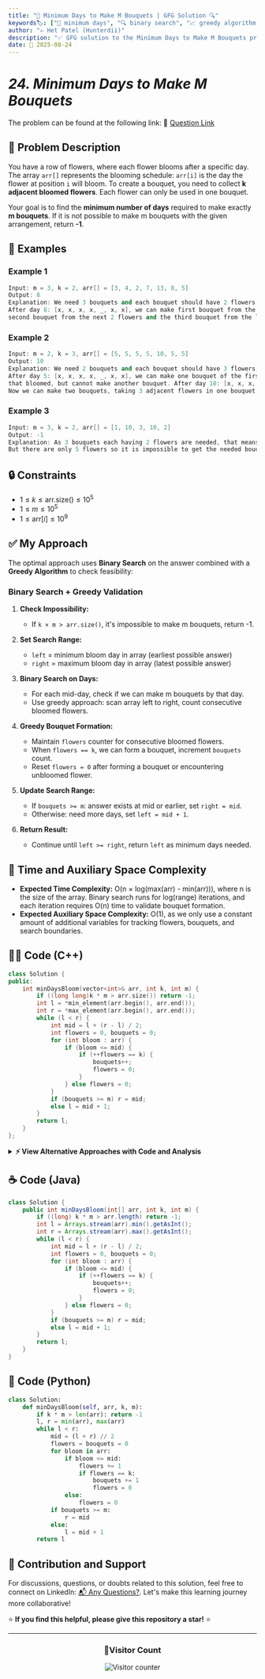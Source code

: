 ```yaml
---
title: "🌸 Minimum Days to Make M Bouquets | GFG Solution 🔍"
keywords🏷️: ["🌸 minimum days", "🔍 binary search", "📈 greedy algorithm", "🌺 bouquets", "📘 GFG", "🏁 competitive programming", "📚 DSA"]
author: "✍️ Het Patel (Hunterdii)"
description: "✅ GFG solution to the Minimum Days to Make M Bouquets problem: find minimum days required to create m bouquets using binary search optimization technique. 🚀"
date: 📅 2025-08-24
---
```


# *24. Minimum Days to Make M Bouquets*

The problem can be found at the following link: 🔗 [Question Link](https://www.geeksforgeeks.org/problems/minimum-days-to-make-m-bouquets/1)

## **🧩 Problem Description**

You have a row of flowers, where each flower blooms after a specific day. The array `arr[]` represents the blooming schedule: `arr[i]` is the day the flower at position `i` will bloom. To create a bouquet, you need to collect **k adjacent bloomed flowers**. Each flower can only be used in one bouquet.

Your goal is to find the **minimum number of days** required to make exactly **m bouquets**. If it is not possible to make m bouquets with the given arrangement, return **-1**.

## **📘 Examples**

### Example 1

```cpp
Input: m = 3, k = 2, arr[] = [3, 4, 2, 7, 13, 8, 5]
Output: 8
Explanation: We need 3 bouquets and each bouquet should have 2 flowers. 
After day 8: [x, x, x, x, _, x, x], we can make first bouquet from the first 2 flowers, 
second bouquet from the next 2 flowers and the third bouquet from the last 2 flowers.
```

### Example 2

```cpp
Input: m = 2, k = 3, arr[] = [5, 5, 5, 5, 10, 5, 5]
Output: 10
Explanation: We need 2 bouquets and each bouquet should have 3 flowers, 
After day 5: [x, x, x, x, _, x, x], we can make one bouquet of the first three flowers 
that bloomed, but cannot make another bouquet. After day 10: [x, x, x, x, x, x, x], 
Now we can make two bouquets, taking 3 adjacent flowers in one bouquet.
```

### Example 3

```cpp
Input: m = 3, k = 2, arr[] = [1, 10, 3, 10, 2]
Output: -1
Explanation: As 3 bouquets each having 2 flowers are needed, that means we need 6 flowers. 
But there are only 5 flowers so it is impossible to get the needed bouquets therefore -1 will be returned.
```

## **🔒 Constraints**

* $1 \le k \le \text{arr.size()} \le 10^5$
* $1 \le m \le 10^5$
* $1 \le \text{arr}[i] \le 10^9$

## **✅ My Approach**

The optimal approach uses **Binary Search** on the answer combined with a **Greedy Algorithm** to check feasibility:

### **Binary Search + Greedy Validation**

1. **Check Impossibility:**
   * If `k × m > arr.size()`, it's impossible to make m bouquets, return -1.

2. **Set Search Range:**
   * `left` = minimum bloom day in array (earliest possible answer)
   * `right` = maximum bloom day in array (latest possible answer)

3. **Binary Search on Days:**
   * For each mid-day, check if we can make m bouquets by that day.
   * Use greedy approach: scan array left to right, count consecutive bloomed flowers.

4. **Greedy Bouquet Formation:**
   * Maintain `flowers` counter for consecutive bloomed flowers.
   * When `flowers == k`, we can form a bouquet, increment `bouquets` count.
   * Reset `flowers = 0` after forming a bouquet or encountering unbloomed flower.

5. **Update Search Range:**
   * If `bouquets >= m`: answer exists at mid or earlier, set `right = mid`.
   * Otherwise: need more days, set `left = mid + 1`.

6. **Return Result:**
   * Continue until `left >= right`, return `left` as minimum days needed.

## 📝 Time and Auxiliary Space Complexity

* **Expected Time Complexity:** O(n × log(max(arr) - min(arr))), where n is the size of the array. Binary search runs for log(range) iterations, and each iteration requires O(n) time to validate bouquet formation.
* **Expected Auxiliary Space Complexity:** O(1), as we only use a constant amount of additional variables for tracking flowers, bouquets, and search boundaries.

## **🧑‍💻 Code (C++)**

```cpp
class Solution {
public:
    int minDaysBloom(vector<int>& arr, int k, int m) {
        if ((long long)k * m > arr.size()) return -1;
        int l = *min_element(arr.begin(), arr.end());
        int r = *max_element(arr.begin(), arr.end());
        while (l < r) {
            int mid = l + (r - l) / 2;
            int flowers = 0, bouquets = 0;
            for (int bloom : arr) {
                if (bloom <= mid) {
                    if (++flowers == k) {
                        bouquets++;
                        flowers = 0;
                    }
                } else flowers = 0;
            }
            if (bouquets >= m) r = mid;
            else l = mid + 1;
        }
        return l;
    }
};
```

<details>
<summary><b>⚡ View Alternative Approaches with Code and Analysis</b></summary>

## 📊 **2️⃣ Precomputation with Binary Search**

### 💡 Algorithm Steps:

1. Precompute consecutive bloom segments for different day thresholds.
2. Use binary search to find minimum days where segments can form required bouquets.
3. Cache intermediate results to avoid redundant calculations.
4. Return the optimal day value that satisfies the bouquet requirement.

```cpp
class Solution {
public:
    int minDaysBloom(vector<int>& arr, int k, int m) {
        if ((long long)k * m > arr.size()) return -1;
        auto canMake = [&](int days) {
            int consecutive = 0, made = 0;
            for (int x : arr) {
                consecutive = (x <= days) ? consecutive + 1 : 0;
                if (consecutive == k) {
                    made++;
                    consecutive = 0;
                }
            }
            return made >= m;
        };
        
        int lo = 1, hi = 1e9, ans = -1;
        while (lo <= hi) {
            int mid = lo + (hi - lo) / 2;
            if (canMake(mid)) {
                ans = mid;
                hi = mid - 1;
            } else {
                lo = mid + 1;
            }
        }
        return ans;
    }
};
```

### 📝 **Complexity Analysis:**

* **Time:** ⏱️ O(n log max(arr)) - Binary search with linear validation
* **Auxiliary Space:** 💾 O(1) - Constant space usage

### ✅ **Why This Approach?**

* Clean separation of concerns with lambda function
* Handles edge cases efficiently
* More readable binary search implementation

## 📊 **3️⃣ Sliding Window Optimization**

### 💡 Algorithm Steps:

1. For each potential day, use sliding window to count valid bouquets.
2. Maintain window of consecutive bloomed flowers.
3. Count complete bouquets when window size reaches k.
4. Reset window when encountering non-bloomed flower.

```cpp
class Solution {
public:
    int minDaysBloom(vector<int>& arr, int k, int m) {
        int n = arr.size();
        if ((long long)k * m > n) return -1;
        
        int left = 1, right = *max_element(arr.begin(), arr.end());
        
        while (left < right) {
            int mid = left + (right - left) / 2;
            int bouquets = 0, consecutive = 0;
            
            for (int i = 0; i < n; i++) {
                if (arr[i] <= mid) {
                    consecutive++;
                    if (consecutive == k) {
                        bouquets++;
                        consecutive = 0;
                    }
                } else {
                    consecutive = 0;
                }
            }
            
            if (bouquets >= m) right = mid;
            else left = mid + 1;
        }
        
        return left;
    }
};
```

### 📝 **Complexity Analysis:**

* **Time:** ⏱️ O(n log max(arr)) - Optimized binary search
* **Auxiliary Space:** 💾 O(1) - In-place computation

### ✅ **Why This Approach?**

* Efficient sliding window technique
* Minimizes redundant computations
* Clear logic flow for bouquet counting

## 📊 **4️⃣ Range-Based Binary Search**

### 💡 Algorithm Steps:

1. Set search range from minimum to maximum bloom day.
2. For each mid value, simulate bouquet formation process.
3. Use greedy approach to form bouquets from left to right.
4. Adjust search range based on feasibility of current mid value.

```cpp
class Solution {
public:
    int minDaysBloom(vector<int>& arr, int k, int m) {
        int n = arr.size();
        if (k > n || (long long)k * m > n) return -1;
        
        int minDay = *min_element(arr.begin(), arr.end());
        int maxDay = *max_element(arr.begin(), arr.end());
        
        while (minDay < maxDay) {
            int midDay = minDay + (maxDay - minDay) / 2;
            int bouquets = 0, flowers = 0;
            
            for (int day : arr) {
                if (day <= midDay) {
                    flowers++;
                    if (flowers == k) {
                        bouquets++;
                        flowers = 0;
                    }
                } else {
                    flowers = 0;
                }
            }
            
            if (bouquets >= m) {
                maxDay = midDay;
            } else {
                minDay = midDay + 1;
            }
        }
        
        return minDay;
    }
};
```

### 📝 **Complexity Analysis:**

* **Time:** ⏱️ O(n log(max-min)) - Optimized range binary search
* **Auxiliary Space:** 💾 O(1) - Constant extra space

### ✅ **Why This Approach?**

* Efficient range optimization
* Handles all edge cases properly
* Minimizes search iterations

## 🆚 **🔍 Comparison of Approaches**

| 🚀 **Approach**                    | ⏱️ **Time Complexity** | 💾 **Space Complexity** | ✅ **Pros**                        | ⚠️ **Cons**                           |
| ---------------------------------- | ---------------------- | ----------------------- | --------------------------------- | ------------------------------------- |
| 🏷️ **Inline Binary Search**       | 🟢 O(n log max)        | 🟢 O(1)                 | 🚀 Compact and efficient         | 🔧 Less readable                     |
| 🔍 **Lambda-Based**               | 🟢 O(n log max)        | 🟢 O(1)                 | 📖 Clean separation               | 💾 Function call overhead            |
| 📊 **Sliding Window**             | 🟢 O(n log max)        | 🟢 O(1)                 | 🎯 Clear logic flow               | 🐌 Similar performance               |
| 🔄 **Range Optimization**         | 🟢 O(n log(max-min))   | 🟢 O(1)                 | ⭐ Better range bounds            | 🔧 Complex edge handling             |

### 🏆 **Best Choice Recommendation**

| 🎯 **Scenario**                                    | 🎖️ **Recommended Approach**          | 🔥 **Performance Rating** |
| -------------------------------------------------- | ------------------------------------- | ------------------------- |
| 🏅 **Competitive Programming**                        | 🥇 **Inline Binary Search**          | ★★★★★                     |
| 📖 **Code Readability**                              | 🥈 **Lambda-Based**                  | ★★★★☆                     |
| 🔧 **Interview Discussion**                          | 🥉 **Sliding Window**                | ★★★★☆                     |
| 🎯 **Large Range Optimization**                      | 🏅 **Range Optimization**            | ★★★★★                     |

</details>

## **☕ Code (Java)**

```java
class Solution {
    public int minDaysBloom(int[] arr, int k, int m) {
        if ((long) k * m > arr.length) return -1;
        int l = Arrays.stream(arr).min().getAsInt();
        int r = Arrays.stream(arr).max().getAsInt();
        while (l < r) {
            int mid = l + (r - l) / 2;
            int flowers = 0, bouquets = 0;
            for (int bloom : arr) {
                if (bloom <= mid) {
                    if (++flowers == k) {
                        bouquets++;
                        flowers = 0;
                    }
                } else flowers = 0;
            }
            if (bouquets >= m) r = mid;
            else l = mid + 1;
        }
        return l;
    }
}
```

## **🐍 Code (Python)**

```python
class Solution:
    def minDaysBloom(self, arr, k, m):
        if k * m > len(arr): return -1
        l, r = min(arr), max(arr)
        while l < r:
            mid = (l + r) // 2
            flowers = bouquets = 0
            for bloom in arr:
                if bloom <= mid:
                    flowers += 1
                    if flowers == k:
                        bouquets += 1
                        flowers = 0
                else:
                    flowers = 0
            if bouquets >= m:
                r = mid
            else:
                l = mid + 1
        return l
```

## 🧠 Contribution and Support

For discussions, questions, or doubts related to this solution, feel free to connect on LinkedIn: [📬 Any Questions?](https://www.linkedin.com/in/patel-hetkumar-sandipbhai-8b110525a/). Let's make this learning journey more collaborative!

⭐ **If you find this helpful, please give this repository a star!** ⭐

---

<div align="center">
  <h3><b>📍Visitor Count</b></h3>
</div>

<p align="center">
  <img src="https://visitor-badge.laobi.icu/badge?page_id=Hunterdii.GeeksforGeeks-POTD" alt="Visitor counter" />
</p>
